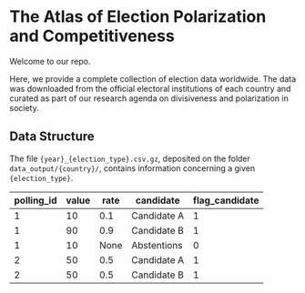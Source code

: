 # The Atlas of Election Polarization and Competitiveness

Welcome to our repo.

Here, we provide a complete collection of election data worldwide. The data was downloaded from the official electoral institutions of each country and curated as part of our research agenda on divisiveness and polarization in society.

## Data Structure

The file `{year}_{election_type}.csv.gz`, deposited on the folder `data_output/{country}/`, contains information concerning a given `{election_type}`.

| polling_id | value | rate | candidate   | flag_candidate |
| ---------- | ----- | ---- | ----------- | -------------- |
| 1          | 10    | 0.1  | Candidate A | 1              |
| 1          | 90    | 0.9  | Candidate B | 1              |
| 1          | 10    | None | Abstentions | 0              |
| 2          | 50    | 0.5  | Candidate A | 1              |
| 2          | 50    | 0.5  | Candidate B | 1              |
